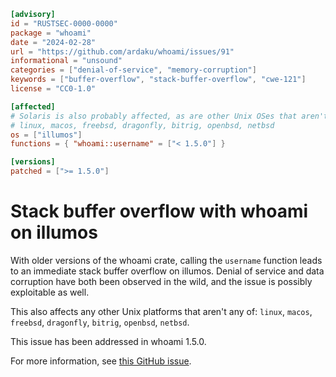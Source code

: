 ```toml
[advisory]
id = "RUSTSEC-0000-0000"
package = "whoami"
date = "2024-02-28"
url = "https://github.com/ardaku/whoami/issues/91"
informational = "unsound"
categories = ["denial-of-service", "memory-corruption"]
keywords = ["buffer-overflow", "stack-buffer-overflow", "cwe-121"]
license = "CC0-1.0"

[affected]
# Solaris is also probably affected, as are other Unix OSes that aren't any of:
# linux, macos, freebsd, dragonfly, bitrig, openbsd, netbsd
os = ["illumos"]
functions = { "whoami::username" = ["< 1.5.0"] }

[versions]
patched = [">= 1.5.0"]
```

# Stack buffer overflow with whoami on illumos

With older versions of the whoami crate, calling the `username` function leads to an immediate stack
buffer overflow on illumos. Denial of service and data corruption have both been observed in the
wild, and the issue is possibly exploitable as well.

This also affects any other Unix platforms that aren't any of: `linux`, `macos`, `freebsd`,
`dragonfly`, `bitrig`, `openbsd`, `netbsd`.

This issue has been addressed in whoami 1.5.0.

For more information, see [this GitHub issue](https://github.com/ardaku/whoami/issues/91).
